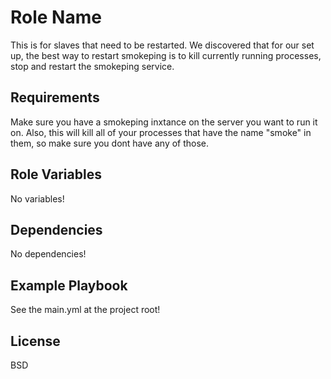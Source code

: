 Role Name
=========

This is for slaves that need to be restarted. We discovered that for our set up, the best way to restart smokeping is to kill currently running processes, stop and restart the smokeping service.

Requirements
------------

Make sure you have a smokeping inxtance on the server you want to run it on. Also, this will kill all of your processes that have the name "smoke" in them, so make sure you dont have any of those.

Role Variables
--------------

No variables!

Dependencies
------------

No dependencies!

Example Playbook
----------------

See the main.yml at the project root!

License
-------

BSD

